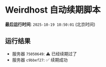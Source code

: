 # Weirdhost 自动续期脚本

**最后运行时间**: `2025-10-19 10:50:01` (北京时间)

## 运行结果

- 服务器 `75050649`: ⚠️ 已经续期过了
- 服务器 `c9bbef27`: ✅ 续期成功
